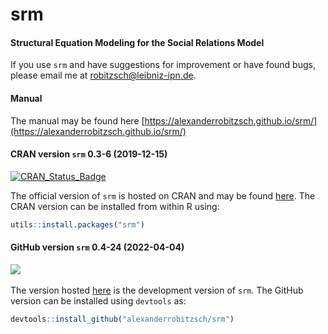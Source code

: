 # srm
#### Structural Equation Modeling for the Social Relations Model


If you use `srm` and have suggestions for improvement or have found bugs, please email me at robitzsch@leibniz-ipn.de.

#### Manual

The manual may be found here [https://alexanderrobitzsch.github.io/srm/](https://alexanderrobitzsch.github.io/srm/) 

#### CRAN version `srm` 0.3-6 (2019-12-15)


[![CRAN_Status_Badge](http://www.r-pkg.org/badges/version-last-release/srm)](https://cran.r-project.org/package=srm)
&#160;&#160;


The official version of `srm` is hosted on CRAN and may be found [here](https://cran.r-project.org/package=srm). 
The CRAN version can be installed from within R using:

```r
utils::install.packages("srm")
```

#### GitHub version `srm` 0.4-24 (2022-04-04)

[![](https://img.shields.io/badge/github%20version-0.4--24-orange.svg)](https://github.com/alexanderrobitzsch/srm)&#160;&#160;

The version hosted [here](https://github.com/alexanderrobitzsch/srm) is the development version of `srm`. 
The GitHub version can be installed using `devtools` as:

```r
devtools::install_github("alexanderrobitzsch/srm")
```
